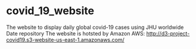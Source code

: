 # covid_19_website
The website to display daily global covid-19 cases using JHU worldwide Date repository
The website is hotsted by Amazon AWS: http://d3-project-covid19.s3-website-us-east-1.amazonaws.com/
